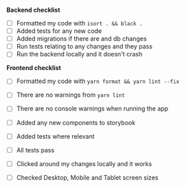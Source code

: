 <!---
Please describe the pull request below.
If it closes an issue, make sure to write "closes #1234"
If there is an issue but it isn't completely closed, still refer to the issue number, eg. "part of #1234"
--->


<!---
Checklists - you can remove one that is not applicable (ie. remove backend checklist if you only worked on frontend)
If you need help with any of these, please ask :)
--->
**Backend checklist**
- [ ] Formatted my code with `isort . && black .`
- [ ] Added tests for any new code
- [ ] Added migrations if there are and db changes
- [ ] Run tests relating to any changes and they pass
- [ ] Run the backend locally and it doesn't crash

**Frontend checklist**
- [ ] Formatted my code with `yarn format && yarn lint --fix`
- [ ] There are no warnings from `yarn lint`
- [ ] There are no console warnings when running the app
- [ ] Added any new components to storybook
- [ ] Added tests where relevant
- [ ] All tests pass
- [ ] Clicked around my changes locally and it works
- [ ] Checked Desktop, Mobile and Tablet screen sizes


<!---
Remember to request review from couchers-org/frontend, couchers-org/@backend or an individual.
Once your code is approved, remember to merge it if you have write access
--->
